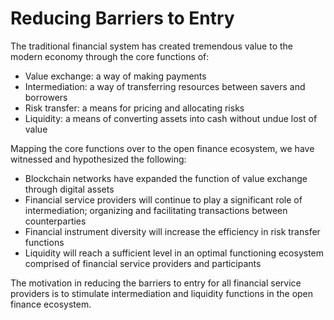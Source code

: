 # Reducing Barriers to Entry

The traditional financial system has created tremendous value to the modern economy through the core functions of: 

* Value exchange: a way of making payments
* Intermediation: a way of transferring resources between savers and borrowers
* Risk transfer: a means for pricing and allocating risks
* Liquidity: a means of converting assets into cash without undue lost of value

Mapping the core functions over to the open finance ecosystem, we have witnessed and hypothesized the following:  

* Blockchain networks have expanded the function of value exchange through digital assets
* Financial service providers will continue to play a significant role of intermediation; organizing and facilitating transactions between counterparties 
* Financial instrument diversity will increase the efficiency in risk transfer functions 
* Liquidity will reach a sufficient level in an optimal functioning ecosystem comprised of financial service providers and participants 

The motivation in reducing the barriers to entry for all financial service providers is to stimulate intermediation and liquidity functions in the open finance ecosystem.  


